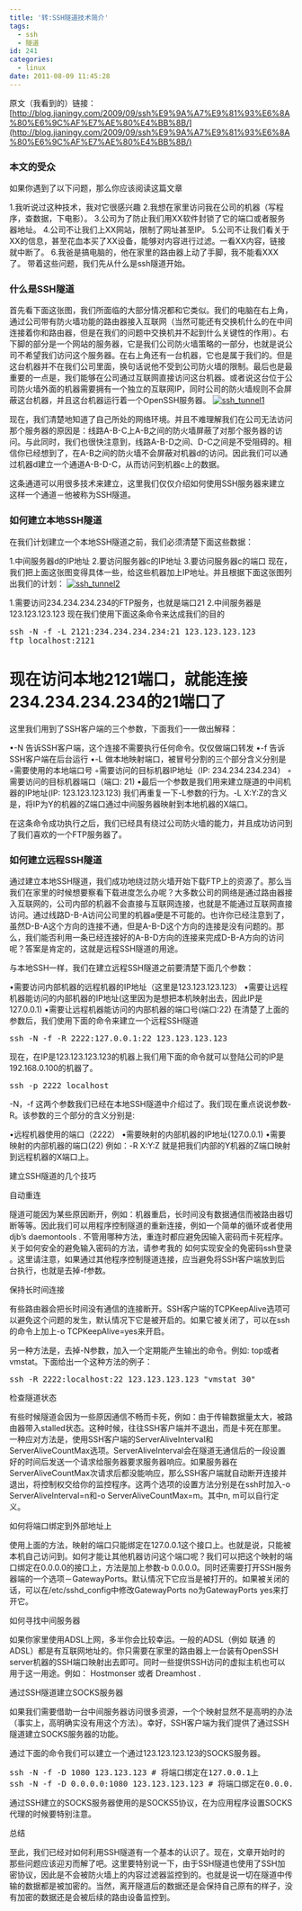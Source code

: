 ```yaml
---
title: '转:SSH隧道技术简介'
tags:
  - ssh
  - 隧道
id: 241
categories:
  - linux
date: 2011-08-09 11:45:28
---
```


原文（我看到的）链接：[http://blog.jianingy.com/2009/09/ssh%E9%9A%A7%E9%81%93%E6%8A%80%E6%9C%AF%E7%AE%80%E4%BB%8B/](http://blog.jianingy.com/2009/09/ssh%E9%9A%A7%E9%81%93%E6%8A%80%E6%9C%AF%E7%AE%80%E4%BB%8B/)

### 本文的受众

如果你遇到了以下问题，那么你应该阅读这篇文章 

1.我听说过这种技术，我对它很感兴趣 
2.我想在家里访问我在公司的机器（写程序，查数据，下电影）。 
3.公司为了防止我们用XX软件封锁了它的端口或者服务器地址。 
4.公司不让我们上XX网站，限制了网址甚至IP。 
5.公司不让我们看关于XX的信息，甚至花血本买了XX设备，能够对内容进行过滤。一看XX内容，链接就中断了。 
6.我爸是搞电脑的，他在家里的路由器上动了手脚，我不能看XXX了。 
带着这些问题，我们先从什么是ssh隧道开始。 

### 什么是SSH隧道

首先看下面这张图，我们所面临的大部分情况都和它类似。我们的电脑在右上角，通过公司带有防火墙功能的路由器接入互联网（当然可能还有交换机什么的在中间连接着你和路由器，但是在我们的问题中交换机并不起到什么关键性的作用）。右下脚的部分是一个网站的服务器，它是我们公司防火墙策略的一部分，也就是说公司不希望我们访问这个服务器。在右上角还有一台机器，它也是属于我们的。但是这台机器并不在我们公司里面，换句话说他不受到公司防火墙的限制。最后也是最重要的一点是，我们能够在公司通过互联网直接访问这台机器。或者说这台位于公司防火墙外面的机器需要拥有一个独立的互联网IP，同时公司的防火墙规则不会屏蔽这台机器，并且这台机器运行着一个OpenSSH服务器。 
[![](http://www.m690.com/wp-content/uploads/2011/08/ssh_tunnel1.jpg "ssh_tunnel1")](http://www.m690.com/wp-content/uploads/2011/08/ssh_tunnel1.jpg)

现在，我们清楚地知道了自己所处的网络环境。并且不难理解我们在公司无法访问那个服务器的原因是：线路A-B-C上A-B之间的防火墙屏蔽了对那个服务器的访问。与此同时，我们也很快注意到，线路A-B-D之间、D-C之间是不受阻碍的。相信你已经想到了，在A-B之间的防火墙不会屏蔽对机器d的访问。因此我们可以通过机器d建立一个通道A-B-D-C，从而访问到机器c上的数据。 

这条通道可以用很多技术来建立，这里我们仅仅介绍如何使用SSH服务器来建立这样一个通道－他被称为SSH隧道。 

### 如何建立本地SSH隧道

在我们计划建立一个本地SSH隧道之前，我们必须清楚下面这些数据： 

1.中间服务器d的IP地址 
2.要访问服务器c的IP地址 
3.要访问服务器c的端口 
现在，我们把上面这张图变得具体一些，给这些机器加上IP地址。并且根据下面这张图列出我们的计划： 
[![](http://www.m690.com/wp-content/uploads/2011/08/ssh_tunnel2.jpg "ssh_tunnel2")](http://www.m690.com/wp-content/uploads/2011/08/ssh_tunnel2.jpg)

1.需要访问234.234.234.234的FTP服务，也就是端口21 
2.中间服务器是123.123.123.123 
现在我们使用下面这条命令来达成我们的目的 
<pre class="blush: php">
ssh -N -f -L 2121:234.234.234.234:21 123.123.123.123
ftp localhost:2121 
</pre>
# 现在访问本地2121端口，就能连接234.234.234.234的21端口了
这里我们用到了SSH客户端的三个参数，下面我们一一做出解释： 

•-N 告诉SSH客户端，这个连接不需要执行任何命令。仅仅做端口转发 
•-f 告诉SSH客户端在后台运行 
•-L 做本地映射端口，被冒号分割的三个部分含义分别是 
◦需要使用的本地端口号 
◦需要访问的目标机器IP地址（IP: 234.234.234.234） 
◦需要访问的目标机器端口（端口: 21) 
•最后一个参数是我们用来建立隧道的中间机器的IP地址(IP: 123.123.123.123) 
我们再重复一下-L参数的行为。-L X:Y:Z的含义是，将IP为Y的机器的Z端口通过中间服务器映射到本地机器的X端口。 

在这条命令成功执行之后，我们已经具有绕过公司防火墙的能力，并且成功访问到了我们喜欢的一个FTP服务器了。 

### 如何建立远程SSH隧道

通过建立本地SSH隧道，我们成功地绕过防火墙开始下载FTP上的资源了。那么当我们在家里的时候想要察看下载进度怎么办呢？大多数公司的网络是通过路由器接入互联网的，公司内部的机器不会直接与互联网连接，也就是不能通过互联网直接访问。通过线路D-B-A访问公司里的机器a便是不可能的。也许你已经注意到了，虽然D-B-A这个方向的连接不通，但是A-B-D这个方向的连接是没有问题的。那么，我们能否利用一条已经连接好的A-B-D方向的连接来完成D-B-A方向的访问呢？答案是肯定的，这就是远程SSH隧道的用途。 

与本地SSH一样，我们在建立远程SSH隧道之前要清楚下面几个参数： 

•需要访问内部机器的远程机器的IP地址（这里是123.123.123.123） 
•需要让远程机器能访问的内部机器的IP地址(这里因为是想把本机映射出去，因此IP是127.0.0.1) 
•需要让远程机器能访问的内部机器的端口号(端口:22) 
在清楚了上面的参数后，我们使用下面的命令来建立一个远程SSH隧道 

<pre class="blush: php">
ssh -N -f -R 2222:127.0.0.1:22 123.123.123.123
</pre>
现在，在IP是123.123.123.123的机器上我们用下面的命令就可以登陆公司的IP是192.168.0.100的机器了。 

<pre class="blush: php">
ssh -p 2222 localhost
</pre>
-N，-f 这两个参数我们已经在本地SSH隧道中介绍过了。我们现在重点说说参数-R。该参数的三个部分的含义分别是: 

•远程机器使用的端口（2222） 
•需要映射的内部机器的IP地址(127.0.0.1) 
•需要映射的内部机器的端口(22) 
例如：-R X:Y:Z 就是把我们内部的Y机器的Z端口映射到远程机器的X端口上。 

建立SSH隧道的几个技巧

自动重连 

隧道可能因为某些原因断开，例如：机器重启，长时间没有数据通信而被路由器切断等等。因此我们可以用程序控制隧道的重新连接，例如一个简单的循环或者使用 djb’s daemontools . 不管用哪种方法，重连时都应避免因输入密码而卡死程序。关于如何安全的避免输入密码的方法，请参考我的 如何实现安全的免密码ssh登录 。这里请注意，如果通过其他程序控制隧道连接，应当避免将SSH客户端放到后台执行，也就是去掉-f参数。 

保持长时间连接 

有些路由器会把长时间没有通信的连接断开。SSH客户端的TCPKeepAlive选项可以避免这个问题的发生，默认情况下它是被开启的。如果它被关闭了，可以在ssh的命令上加上-o TCPKeepAlive=yes来开启。 

另一种方法是，去掉-N参数，加入一个定期能产生输出的命令。例如: top或者vmstat。下面给出一个这种方法的例子： 

<pre class="blush: php">
ssh -R 2222:localhost:22 123.123.123.123 "vmstat 30"
</pre>
检查隧道状态 

有些时候隧道会因为一些原因通信不畅而卡死，例如：由于传输数据量太大，被路由器带入stalled状态。这种时候，往往SSH客户端并不退出，而是卡死在那里。一种应对方法是，使用SSH客户端的ServerAliveInterval和ServerAliveCountMax选项。ServerAliveInterval会在隧道无通信后的一段设置好的时间后发送一个请求给服务器要求服务器响应。如果服务器在ServerAliveCountMax次请求后都没能响应，那么SSH客户端就自动断开连接并退出，将控制权交给你的监控程序。这两个选项的设置方法分别是在ssh时加入-o ServerAliveInterval=n和-o ServerAliveCountMax=m。其中n, m可以自行定义。 

如何将端口绑定到外部地址上 

使用上面的方法，映射的端口只能绑定在127.0.0.1这个接口上。也就是说，只能被本机自己访问到。如何才能让其他机器访问这个端口呢？我们可以把这个映射的端口绑定在0.0.0.0的接口上，方法是加上参数-b 0.0.0.0。同时还需要打开SSH服务器端的一个选项－GatewayPorts。默认情况下它应当是被打开的。如果被关闭的话，可以在/etc/sshd_config中修改GatewayPorts no为GatewayPorts yes来打开它。 

如何寻找中间服务器 

如果你家里使用ADSL上网，多半你会比较幸运。一般的ADSL（例如 联通 的ADSL）都是有互联网地址的。你只需要在家里的路由器上一台装有OpenSSH server机器的SSH端口映射出去即可。同时一些提供SSH访问的虚拟主机也可以用于这一用途。例如： Hostmonser 或者 Dreamhost . 

通过SSH隧道建立SOCKS服务器

如果我们需要借助一台中间服务器访问很多资源，一个个映射显然不是高明的办法（事实上，高明确实没有用这个方法）。幸好，SSH客户端为我们提供了通过SSH隧道建立SOCKS服务器的功能。 

通过下面的命令我们可以建立一个通过123.123.123.123的SOCKS服务器。 

<pre class="blush: php">
ssh -N -f -D 1080 123.123.123 # 将端口绑定在127.0.0.1上
ssh -N -f -D 0.0.0.0:1080 123.123.123.123 # 将端口绑定在0.0.0.0上
</pre>
通过SSH建立的SOCKS服务器使用的是SOCKS5协议，在为应用程序设置SOCKS代理的时候要特别注意。 

总结

至此，我们已经对如何利用SSH隧道有一个基本的认识了。现在，文章开始时的那些问题应该迎刃而解了吧。这里要特别说一下，由于SSH隧道也使用了SSH加密协议，因此是不会被防火墙上的内容过滤器监控到的。也就是说一切在隧道中传输的数据都是被加密的。当然，离开隧道后的数据还是会保持自己原有的样子，没有加密的数据还是会被后续的路由设备监控到。 